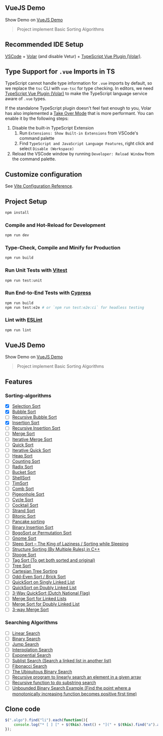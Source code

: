 ## VueJS Demo
Show Demo on [VueJS Demo](https://hblab-ngocnd.github.io/vuejs-demo/)
> Project implement Basic Sorting Algorithms

## Recommended IDE Setup

[VSCode](https://code.visualstudio.com/) + [Volar](https://marketplace.visualstudio.com/items?itemName=Vue.volar) (and disable Vetur) + [TypeScript Vue Plugin (Volar)](https://marketplace.visualstudio.com/items?itemName=Vue.vscode-typescript-vue-plugin).

## Type Support for `.vue` Imports in TS

TypeScript cannot handle type information for `.vue` imports by default, so we replace the `tsc` CLI with `vue-tsc` for type checking. In editors, we need [TypeScript Vue Plugin (Volar)](https://marketplace.visualstudio.com/items?itemName=Vue.vscode-typescript-vue-plugin) to make the TypeScript language service aware of `.vue` types.

If the standalone TypeScript plugin doesn't feel fast enough to you, Volar has also implemented a [Take Over Mode](https://github.com/johnsoncodehk/volar/discussions/471#discussioncomment-1361669) that is more performant. You can enable it by the following steps:

1. Disable the built-in TypeScript Extension
    1) Run `Extensions: Show Built-in Extensions` from VSCode's command palette
    2) Find `TypeScript and JavaScript Language Features`, right click and select `Disable (Workspace)`
2. Reload the VSCode window by running `Developer: Reload Window` from the command palette.

## Customize configuration

See [Vite Configuration Reference](https://vitejs.dev/config/).

## Project Setup

```sh
npm install
```

### Compile and Hot-Reload for Development

```sh
npm run dev
```

### Type-Check, Compile and Minify for Production

```sh
npm run build
```

### Run Unit Tests with [Vitest](https://vitest.dev/)

```sh
npm run test:unit
```

### Run End-to-End Tests with [Cypress](https://www.cypress.io/)

```sh
npm run build
npm run test:e2e # or `npm run test:e2e:ci` for headless testing
```

### Lint with [ESLint](https://eslint.org/)

```sh
npm run lint
```
## VueJS Demo
Show Demo on [VueJS Demo](https://hblab-ngocnd.github.io/vuejs-demo/)
> Project implement Basic Sorting Algorithms

## Features
### Sorting-algorithms
* [x] [Selection Sort](https://www.geeksforgeeks.org/selection-sort/)
* [x] [Bubble Sort](https://www.geeksforgeeks.org/bubble-sort/)
* [ ] [Recursive Bubble Sort](https://www.geeksforgeeks.org/recursive-bubble-sort/)
* [x] [Insertion Sort](https://www.geeksforgeeks.org/insertion-sort/)
* [ ] [Recursive Insertion Sort](https://www.geeksforgeeks.org/recursive-insertion-sort/)
* [ ] [Merge Sort](https://www.geeksforgeeks.org/merge-sort/)
* [ ] [Iterative Merge Sort](https://www.geeksforgeeks.org/iterative-merge-sort/)
* [ ] [Quick Sort](https://www.geeksforgeeks.org/quick-sort/)
* [ ] [Iterative Quick Sort](https://www.geeksforgeeks.org/iterative-quick-sort/)
* [ ] [Heap Sort](https://www.geeksforgeeks.org/heap-sort/)
* [ ] [Counting Sort](https://www.geeksforgeeks.org/counting-sort/)
* [ ] [Radix Sort](https://www.geeksforgeeks.org/radix-sort/)
* [ ] [Bucket Sort](https://www.geeksforgeeks.org/bucket-sort-2/)
* [ ] [ShellSort](https://www.geeksforgeeks.org/shellsort/)
* [ ] [TimSort](https://www.geeksforgeeks.org/timsort/)
* [ ] [Comb Sort](https://www.geeksforgeeks.org/comb-sort/)
* [ ] [Pigeonhole Sort](https://www.geeksforgeeks.org/pigeonhole-sort/)
* [ ] [Cycle Sort](https://www.geeksforgeeks.org/cycle-sort/)
* [ ] [Cocktail Sort](https://www.geeksforgeeks.org/cocktail-sort/)
* [ ] [Strand Sort](https://www.geeksforgeeks.org/strand-sort/)
* [ ] [Bitonic Sort](https://www.geeksforgeeks.org/bitonic-sort/)
* [ ] [Pancake sorting](https://www.geeksforgeeks.org/pancake-sorting/)
* [ ] [Binary Insertion Sort](https://www.geeksforgeeks.org/binary-insertion-sort/)
* [ ] [BogoSort or Permutation Sort](https://www.geeksforgeeks.org/bogosort-permutation-sort/)
* [ ] [Gnome Sort](https://www.geeksforgeeks.org/gnome-sort-a-stupid-one/)
* [ ] [Sleep Sort – The King of Laziness / Sorting while Sleeping](https://www.geeksforgeeks.org/sleep-sort-king-laziness-sorting-sleeping/)
* [ ] [Structure Sorting (By Multiple Rules) in C++](https://www.geeksforgeeks.org/structure-sorting-in-c/)
* [ ] [Stooge Sort](https://www.geeksforgeeks.org/stooge-sort/)
* [ ] [Tag Sort (To get both sorted and original)](https://www.geeksforgeeks.org/tag-sort/)
* [ ] [Tree Sort](https://www.geeksforgeeks.org/tree-sort/)
* [ ] [Cartesian Tree Sorting](https://www.geeksforgeeks.org/cartesian-tree-sorting/)
* [ ] [Odd-Even Sort / Brick Sort](https://www.geeksforgeeks.org/odd-even-sort-brick-sort/)
* [ ] [QuickSort on Singly Linked List](https://www.geeksforgeeks.org/quicksort-on-singly-linked-list/)
* [ ] [QuickSort on Doubly Linked List](https://www.geeksforgeeks.org/quicksort-for-linked-list/)
* [ ] [3-Way QuickSort (Dutch National Flag)](https://www.geeksforgeeks.org/3-way-quicksort-dutch-national-flag/)
* [ ] [Merge Sort for Linked Lists](https://www.geeksforgeeks.org/merge-sort-for-linked-list/)
* [ ] [Merge Sort for Doubly Linked List](https://www.geeksforgeeks.org/merge-sort-for-doubly-linked-list/)
* [ ] [3-way Merge Sort](https://www.geeksforgeeks.org/3-way-merge-sort/)
### Searching Algorithms
* [ ] [Linear Search](https://www.geeksforgeeks.org/linear-search/)
* [ ] [Binary Search](https://www.geeksforgeeks.org/binary-search/)
* [ ] [Jump Search](https://www.geeksforgeeks.org/jump-search/)
* [ ] [Interpolation Search](https://www.geeksforgeeks.org/interpolation-search/)
* [ ] [Exponential Search](https://www.geeksforgeeks.org/exponential-search/)
* [ ] [Sublist Search (Search a linked list in another list)](https://www.geeksforgeeks.org/sublist-search-search-a-linked-list-in-another-list/)
* [ ] [Fibonacci Search](https://www.geeksforgeeks.org/fibonacci-search/)
* [ ] [The Ubiquitous Binary Search](https://www.geeksforgeeks.org/the-ubiquitous-binary-search-set-1/)
* [ ] [Recursive program to linearly search an element in a given array](https://www.geeksforgeeks.org/recursive-c-program-linearly-search-element-given-array/)
* [ ] [Recursive function to do substring search](https://www.geeksforgeeks.org/recursive-function-to-do-substring-search/)
* [ ] [Unbounded Binary Search Example (Find the point where a monotonically increasing function becomes positive first time)](https://www.geeksforgeeks.org/find-the-point-where-a-function-becomes-negative/)

## Clone code
```javascript
$(".algo").find("li").each(function(){
    console.log("* [ ] [" + $(this).text() + "](" + $(this).find("a").attr("href") + ")")
});
```